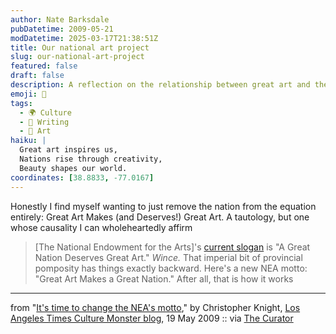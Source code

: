 ```yaml
---
author: Nate Barksdale
pubDatetime: 2009-05-21
modDatetime: 2025-03-17T21:38:51Z
title: Our national art project
slug: our-national-art-project
featured: false
draft: false
description: A reflection on the relationship between great art and the greatness of a nation.
emoji: 🎨
tags:
  - 🌍 Culture
  - 📝 Writing
  - 🎨 Art
haiku: |
  Great art inspires us,  
  Nations rise through creativity,  
  Beauty shapes our world.
coordinates: [38.8833, -77.0167]
---
```


Honestly I find myself wanting to just remove the nation from the equation entirely: Great Art Makes (and Deserves!) Great Art. A tautology, but one whose causality I can wholeheartedly affirm

> [The National Endowment for the Arts]'s [current slogan](http://web.archive.org/web/20130922152102/http://www.nea.gov/) is "A Great Nation Deserves Great Art." _Wince._ That imperial bit of provincial pomposity has things exactly backward. Here's a new NEA motto: "Great Art Makes a Great Nation." After all, that is how it works

---

from "[It's time to change the NEA's motto](https://www.google.com/search?q=%22It%27s%20time%20to%20change%20the%20NEA%27s%20motto%22%20latimesblogs.latimes.com)," by Christopher Knight, [Los Angeles Times Culture Monster blog](http://web.archive.org/web/20220117071934/https://latimesblogs.latimes.com/culturemonster/2009/05/michelle-obama-nea-cuts-the-mets-american-wing-ribbon.html), 19 May 2009 :: via [The Curator](https://www.google.com/search?q=%22The%20Curator%22%20curatormagazine.com)

